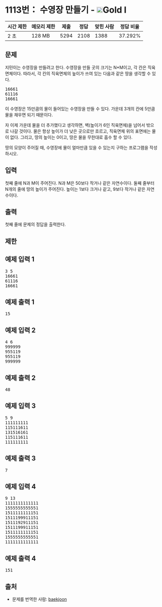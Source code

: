 # 1113번： 수영장 만들기 - <img src="https://static.solved.ac/tier_small/15.svg" style="height:20px" />Gold I


| 시간 제한 | 메모리 제한 | 제출 | 정답 | 맞힌 사람 | 정답 비율 |
| --- | --- | --- | --- | --- | --- |
| 2 초 | 128 MB | 5294 | 2108 | 1388 | 37.292% |


## 문제


지민이는 수영장을 만들려고 한다. 수영장을 만들 곳의 크기는 N*M이고, 각 칸은 직육면체이다. 따라서, 각 칸의 직육면체의 높이가 쓰여 있는 다음과 같은 땅을 생각할 수 있다.

<pre>16661
61116
16661</pre>
이 수영장은 15만큼의 물이 들어있는 수영장을 만들 수 있다. 가운데 3개의 칸에 5만큼 물을 채우면 되기 때문이다.

자 이제 가운데 물을 더 추가했다고 생각하면, 벽(높이가 6인 직육면체)을 넘어서 밖으로 나갈 것이다. 물은 항상 높이가 더 낮은 곳으로만 흐르고, 직육면체 위의 표면에는 물이 없다. 그리고, 땅의 높이는 0이고, 땅은 물을 무한대로 흡수 할 수 있다.

땅의 모양이 주어질 때, 수영장에 물이 얼마만큼 있을 수 있는지 구하는 프로그램을 작성하시오.




## 입력


첫째 줄에 N과 M이 주어진다. N과 M은 50보다 작거나 같은 자연수이다. 둘째 줄부터 N개의 줄에 땅의 높이가 주어진다. 높이는 1보다 크거나 같고, 9보다 작거나 같은 자연수이다.




## 출력


첫째 줄에 문제의 정답을 출력한다.




## 제한




## 예제 입력 1


<pre>3 5
16661
61116
16661
</pre>


## 예제 출력 1


<pre>15
</pre>




## 예제 입력 2


<pre>4 6
999999
955119
955119
999999
</pre>


## 예제 출력 2


<pre>48
</pre>




## 예제 입력 3


<pre>5 9
111111111
115111611
131516161
115111611
111111111
</pre>


## 예제 출력 3


<pre>7
</pre>




## 예제 입력 4


<pre>9 13
1111111111111
1555555555551
1511111111151
1511199911151
1511192911151
1511199911151
1511111111151
1555555555551
1111111111111
</pre>


## 예제 출력 4


<pre>151
</pre>






## 출처


- 문제를 번역한 사람: [baekjoon](/user/baekjoon)




